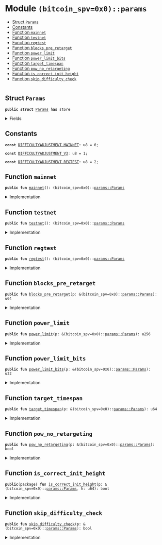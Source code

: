 
<a name="(bitcoin_spv=0x0)_params"></a>

# Module `(bitcoin_spv=0x0)::params`

-  [Struct `Params`](#(bitcoin_spv=0x0)_params_Params)
-  [Constants](#@Constants_0)
-  [Function `mainnet`](#(bitcoin_spv=0x0)_params_mainnet)
-  [Function `testnet`](#(bitcoin_spv=0x0)_params_testnet)
-  [Function `regtest`](#(bitcoin_spv=0x0)_params_regtest)
-  [Function `blocks_pre_retarget`](#(bitcoin_spv=0x0)_params_blocks_pre_retarget)
-  [Function `power_limit`](#(bitcoin_spv=0x0)_params_power_limit)
-  [Function `power_limit_bits`](#(bitcoin_spv=0x0)_params_power_limit_bits)
-  [Function `target_timespan`](#(bitcoin_spv=0x0)_params_target_timespan)
-  [Function `pow_no_retargeting`](#(bitcoin_spv=0x0)_params_pow_no_retargeting)
-  [Function `is_correct_init_height`](#(bitcoin_spv=0x0)_params_is_correct_init_height)
-  [Function `skip_difficulty_check`](#(bitcoin_spv=0x0)_params_skip_difficulty_check)

<pre><code></code></pre>

<a name="(bitcoin_spv=0x0)_params_Params"></a>

## Struct `Params`

<pre><code><b>public</b> <b>struct</b> <a href="../bitcoin_spv/params.md#(bitcoin_spv=0x0)_params_Params">Params</a> <b>has</b> store
</code></pre>

<details>
<summary>Fields</summary>

<dl>
<dt>
<code><a href="../bitcoin_spv/params.md#(bitcoin_spv=0x0)_params_power_limit">power_limit</a>: u256</code>
</dt>
<dd>
</dd>
<dt>
<code><a href="../bitcoin_spv/params.md#(bitcoin_spv=0x0)_params_power_limit_bits">power_limit_bits</a>: u32</code>
</dt>
<dd>
</dd>
<dt>
<code><a href="../bitcoin_spv/params.md#(bitcoin_spv=0x0)_params_blocks_pre_retarget">blocks_pre_retarget</a>: u64</code>
</dt>
<dd>
</dd>
<dt>
<code><a href="../bitcoin_spv/params.md#(bitcoin_spv=0x0)_params_target_timespan">target_timespan</a>: u64</code>
</dt>
<dd>
 time in seconds when we update the target
</dd>
<dt>
<code>difficulty_adjustment: u8</code>
</dt>
<dd>
</dd>
</dl>

</details>

<a name="@Constants_0"></a>

## Constants

<a name="(bitcoin_spv=0x0)_params_DIFFICULTYADJUSTMENT_MAINNET"></a>

<pre><code><b>const</b> <a href="../bitcoin_spv/params.md#(bitcoin_spv=0x0)_params_DIFFICULTYADJUSTMENT_MAINNET">DIFFICULTYADJUSTMENT_MAINNET</a>: u8 = 0;
</code></pre>

<a name="(bitcoin_spv=0x0)_params_DIFFICULTYADJUSTMENT_V3"></a>

<pre><code><b>const</b> <a href="../bitcoin_spv/params.md#(bitcoin_spv=0x0)_params_DIFFICULTYADJUSTMENT_V3">DIFFICULTYADJUSTMENT_V3</a>: u8 = 1;
</code></pre>

<a name="(bitcoin_spv=0x0)_params_DIFFICULTYADJUSTMENT_REGTEST"></a>

<pre><code><b>const</b> <a href="../bitcoin_spv/params.md#(bitcoin_spv=0x0)_params_DIFFICULTYADJUSTMENT_REGTEST">DIFFICULTYADJUSTMENT_REGTEST</a>: u8 = 2;
</code></pre>

<a name="(bitcoin_spv=0x0)_params_mainnet"></a>

## Function `mainnet`

<pre><code><b>public</b> <b>fun</b> <a href="../bitcoin_spv/params.md#(bitcoin_spv=0x0)_params_mainnet">mainnet</a>(): (bitcoin_spv=0x0)::<a href="../bitcoin_spv/params.md#(bitcoin_spv=0x0)_params_Params">params::Params</a>
</code></pre>

<details>
<summary>Implementation</summary>

<pre><code><b>public</b> <b>fun</b> <a href="../bitcoin_spv/params.md#(bitcoin_spv=0x0)_params_mainnet">mainnet</a>(): <a href="../bitcoin_spv/params.md#(bitcoin_spv=0x0)_params_Params">Params</a> {
    <a href="../bitcoin_spv/params.md#(bitcoin_spv=0x0)_params_Params">Params</a> {
        <a href="../bitcoin_spv/params.md#(bitcoin_spv=0x0)_params_power_limit">power_limit</a>: 0x00000000ffffffffffffffffffffffffffffffffffffffffffffffffffffffff,
        <a href="../bitcoin_spv/params.md#(bitcoin_spv=0x0)_params_power_limit_bits">power_limit_bits</a>: 0x1d00ffff,
        <a href="../bitcoin_spv/params.md#(bitcoin_spv=0x0)_params_blocks_pre_retarget">blocks_pre_retarget</a>: 2016,
        <a href="../bitcoin_spv/params.md#(bitcoin_spv=0x0)_params_target_timespan">target_timespan</a>: 2016 * 60 * 10, // ~ 2 weeks.
        difficulty_adjustment: <a href="../bitcoin_spv/params.md#(bitcoin_spv=0x0)_params_DIFFICULTYADJUSTMENT_MAINNET">DIFFICULTYADJUSTMENT_MAINNET</a>,
    }
}
</code></pre>

</details>

<a name="(bitcoin_spv=0x0)_params_testnet"></a>

## Function `testnet`

<pre><code><b>public</b> <b>fun</b> <a href="../bitcoin_spv/params.md#(bitcoin_spv=0x0)_params_testnet">testnet</a>(): (bitcoin_spv=0x0)::<a href="../bitcoin_spv/params.md#(bitcoin_spv=0x0)_params_Params">params::Params</a>
</code></pre>

<details>
<summary>Implementation</summary>

<pre><code><b>public</b> <b>fun</b> <a href="../bitcoin_spv/params.md#(bitcoin_spv=0x0)_params_testnet">testnet</a>(): <a href="../bitcoin_spv/params.md#(bitcoin_spv=0x0)_params_Params">Params</a> {
    <a href="../bitcoin_spv/params.md#(bitcoin_spv=0x0)_params_Params">Params</a> {
        <a href="../bitcoin_spv/params.md#(bitcoin_spv=0x0)_params_power_limit">power_limit</a>: 0x00000000ffffffffffffffffffffffffffffffffffffffffffffffffffffffff,
        <a href="../bitcoin_spv/params.md#(bitcoin_spv=0x0)_params_power_limit_bits">power_limit_bits</a>: 0x1d00ffff,
        <a href="../bitcoin_spv/params.md#(bitcoin_spv=0x0)_params_blocks_pre_retarget">blocks_pre_retarget</a>: 2016,
        <a href="../bitcoin_spv/params.md#(bitcoin_spv=0x0)_params_target_timespan">target_timespan</a>: 2016 * 60 * 10, // ~ 2 weeks.
        difficulty_adjustment: <a href="../bitcoin_spv/params.md#(bitcoin_spv=0x0)_params_DIFFICULTYADJUSTMENT_V3">DIFFICULTYADJUSTMENT_V3</a>,
    }
}
</code></pre>

</details>

<a name="(bitcoin_spv=0x0)_params_regtest"></a>

## Function `regtest`

<pre><code><b>public</b> <b>fun</b> <a href="../bitcoin_spv/params.md#(bitcoin_spv=0x0)_params_regtest">regtest</a>(): (bitcoin_spv=0x0)::<a href="../bitcoin_spv/params.md#(bitcoin_spv=0x0)_params_Params">params::Params</a>
</code></pre>

<details>
<summary>Implementation</summary>

<pre><code><b>public</b> <b>fun</b> <a href="../bitcoin_spv/params.md#(bitcoin_spv=0x0)_params_regtest">regtest</a>(): <a href="../bitcoin_spv/params.md#(bitcoin_spv=0x0)_params_Params">Params</a> {
    <a href="../bitcoin_spv/params.md#(bitcoin_spv=0x0)_params_Params">Params</a> {
        <a href="../bitcoin_spv/params.md#(bitcoin_spv=0x0)_params_power_limit">power_limit</a>: 0x7fffffffffffffffffffffffffffffffffffffffffffffffffffffffffffffff,
        <a href="../bitcoin_spv/params.md#(bitcoin_spv=0x0)_params_power_limit_bits">power_limit_bits</a>: 0x207fffff,
        <a href="../bitcoin_spv/params.md#(bitcoin_spv=0x0)_params_blocks_pre_retarget">blocks_pre_retarget</a>: 2016,
        <a href="../bitcoin_spv/params.md#(bitcoin_spv=0x0)_params_target_timespan">target_timespan</a>: 2016 * 60 * 10, // ~ 2 weeks.
        difficulty_adjustment: <a href="../bitcoin_spv/params.md#(bitcoin_spv=0x0)_params_DIFFICULTYADJUSTMENT_REGTEST">DIFFICULTYADJUSTMENT_REGTEST</a>,
    }
}
</code></pre>

</details>

<a name="(bitcoin_spv=0x0)_params_blocks_pre_retarget"></a>

## Function `blocks_pre_retarget`

<pre><code><b>public</b> <b>fun</b> <a href="../bitcoin_spv/params.md#(bitcoin_spv=0x0)_params_blocks_pre_retarget">blocks_pre_retarget</a>(p: &(bitcoin_spv=0x0)::<a href="../bitcoin_spv/params.md#(bitcoin_spv=0x0)_params_Params">params::Params</a>): u64
</code></pre>

<details>
<summary>Implementation</summary>

<pre><code><b>public</b> <b>fun</b> <a href="../bitcoin_spv/params.md#(bitcoin_spv=0x0)_params_blocks_pre_retarget">blocks_pre_retarget</a>(p: &<a href="../bitcoin_spv/params.md#(bitcoin_spv=0x0)_params_Params">Params</a>): u64 {
    p.<a href="../bitcoin_spv/params.md#(bitcoin_spv=0x0)_params_blocks_pre_retarget">blocks_pre_retarget</a>
}
</code></pre>

</details>

<a name="(bitcoin_spv=0x0)_params_power_limit"></a>

## Function `power_limit`

<pre><code><b>public</b> <b>fun</b> <a href="../bitcoin_spv/params.md#(bitcoin_spv=0x0)_params_power_limit">power_limit</a>(p: &(bitcoin_spv=0x0)::<a href="../bitcoin_spv/params.md#(bitcoin_spv=0x0)_params_Params">params::Params</a>): u256
</code></pre>

<details>
<summary>Implementation</summary>

<pre><code><b>public</b> <b>fun</b> <a href="../bitcoin_spv/params.md#(bitcoin_spv=0x0)_params_power_limit">power_limit</a>(p: &<a href="../bitcoin_spv/params.md#(bitcoin_spv=0x0)_params_Params">Params</a>): u256 {
    p.<a href="../bitcoin_spv/params.md#(bitcoin_spv=0x0)_params_power_limit">power_limit</a>
}
</code></pre>

</details>

<a name="(bitcoin_spv=0x0)_params_power_limit_bits"></a>

## Function `power_limit_bits`

<pre><code><b>public</b> <b>fun</b> <a href="../bitcoin_spv/params.md#(bitcoin_spv=0x0)_params_power_limit_bits">power_limit_bits</a>(p: &(bitcoin_spv=0x0)::<a href="../bitcoin_spv/params.md#(bitcoin_spv=0x0)_params_Params">params::Params</a>): u32
</code></pre>

<details>
<summary>Implementation</summary>

<pre><code><b>public</b> <b>fun</b> <a href="../bitcoin_spv/params.md#(bitcoin_spv=0x0)_params_power_limit_bits">power_limit_bits</a>(p: &<a href="../bitcoin_spv/params.md#(bitcoin_spv=0x0)_params_Params">Params</a>): u32 {
    p.<a href="../bitcoin_spv/params.md#(bitcoin_spv=0x0)_params_power_limit_bits">power_limit_bits</a>
}
</code></pre>

</details>

<a name="(bitcoin_spv=0x0)_params_target_timespan"></a>

## Function `target_timespan`

<pre><code><b>public</b> <b>fun</b> <a href="../bitcoin_spv/params.md#(bitcoin_spv=0x0)_params_target_timespan">target_timespan</a>(p: &(bitcoin_spv=0x0)::<a href="../bitcoin_spv/params.md#(bitcoin_spv=0x0)_params_Params">params::Params</a>): u64
</code></pre>

<details>
<summary>Implementation</summary>

<pre><code><b>public</b> <b>fun</b> <a href="../bitcoin_spv/params.md#(bitcoin_spv=0x0)_params_target_timespan">target_timespan</a>(p: &<a href="../bitcoin_spv/params.md#(bitcoin_spv=0x0)_params_Params">Params</a>): u64 {
    p.<a href="../bitcoin_spv/params.md#(bitcoin_spv=0x0)_params_target_timespan">target_timespan</a>
}
</code></pre>

</details>

<a name="(bitcoin_spv=0x0)_params_pow_no_retargeting"></a>

## Function `pow_no_retargeting`

<pre><code><b>public</b> <b>fun</b> <a href="../bitcoin_spv/params.md#(bitcoin_spv=0x0)_params_pow_no_retargeting">pow_no_retargeting</a>(p: &(bitcoin_spv=0x0)::<a href="../bitcoin_spv/params.md#(bitcoin_spv=0x0)_params_Params">params::Params</a>): bool
</code></pre>

<details>
<summary>Implementation</summary>

<pre><code><b>public</b> <b>fun</b> <a href="../bitcoin_spv/params.md#(bitcoin_spv=0x0)_params_pow_no_retargeting">pow_no_retargeting</a>(p: &<a href="../bitcoin_spv/params.md#(bitcoin_spv=0x0)_params_Params">Params</a>): bool {
    p.difficulty_adjustment == <a href="../bitcoin_spv/params.md#(bitcoin_spv=0x0)_params_DIFFICULTYADJUSTMENT_REGTEST">DIFFICULTYADJUSTMENT_REGTEST</a>
}
</code></pre>

</details>

<a name="(bitcoin_spv=0x0)_params_is_correct_init_height"></a>

## Function `is_correct_init_height`

<pre><code><b>public</b>(package) <b>fun</b> <a href="../bitcoin_spv/params.md#(bitcoin_spv=0x0)_params_is_correct_init_height">is_correct_init_height</a>(p: &(bitcoin_spv=0x0)::<a href="../bitcoin_spv/params.md#(bitcoin_spv=0x0)_params_Params">params::Params</a>, h: u64): bool
</code></pre>

<details>
<summary>Implementation</summary>

<pre><code><b>public</b>(package) <b>fun</b> <a href="../bitcoin_spv/params.md#(bitcoin_spv=0x0)_params_is_correct_init_height">is_correct_init_height</a>(p: &<a href="../bitcoin_spv/params.md#(bitcoin_spv=0x0)_params_Params">Params</a>, h: u64): bool {
    p.<a href="../bitcoin_spv/params.md#(bitcoin_spv=0x0)_params_blocks_pre_retarget">blocks_pre_retarget</a>() == 0 || h % p.<a href="../bitcoin_spv/params.md#(bitcoin_spv=0x0)_params_blocks_pre_retarget">blocks_pre_retarget</a>() == 0
}
</code></pre>

</details>

<a name="(bitcoin_spv=0x0)_params_skip_difficulty_check"></a>

## Function `skip_difficulty_check`

<pre><code><b>public</b> <b>fun</b> <a href="../bitcoin_spv/params.md#(bitcoin_spv=0x0)_params_skip_difficulty_check">skip_difficulty_check</a>(p: &(bitcoin_spv=0x0)::<a href="../bitcoin_spv/params.md#(bitcoin_spv=0x0)_params_Params">params::Params</a>): bool
</code></pre>

<details>
<summary>Implementation</summary>

<pre><code><b>public</b> <b>fun</b> <a href="../bitcoin_spv/params.md#(bitcoin_spv=0x0)_params_skip_difficulty_check">skip_difficulty_check</a>(p: &<a href="../bitcoin_spv/params.md#(bitcoin_spv=0x0)_params_Params">Params</a>): bool {
    p.difficulty_adjustment == <a href="../bitcoin_spv/params.md#(bitcoin_spv=0x0)_params_DIFFICULTYADJUSTMENT_V3">DIFFICULTYADJUSTMENT_V3</a>
}
</code></pre>

</details>
